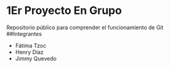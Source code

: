 # 1Er Proyecto En Grupo
 Repositorio público para comprender el funcionamiento de Git
##Integrantes

+ Fátima Tzoc
+ Henry Díaz
+ Jimmy Quevedo
